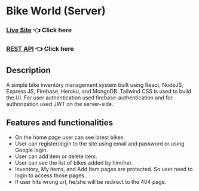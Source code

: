 # Bike World (Server)

### [Live Site](https://bike-world-jaied.web.app/) 👈 Click here

### [REST API](https://bike-world-server-jaied.herokuapp.com/) 👈 Click here

## Description

A simple bike inventory management system built using React, NodeJS, Express JS, Firebase, Heroku, and MongoDB. Tailwind CSS is used to build the UI. For user authentication used firebase-authentication and for authorization used JWT on the server-side.

## Features and functionalities

-   On the home page user can see latest bikes.
-   User can register/login to the site using email and password or using Google login.
-   User can add item or delete item.
-   User can see the list of bikes added by him/her.
-   Inventory, My items, and Add Item pages are protected. So user need to login to access those pages.
-   If user hits wrong url, he/she will be redirect to the 404 page.
